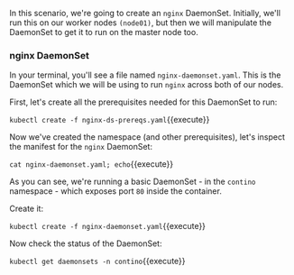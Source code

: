 In this scenario, we're going to create an `nginx` DaemonSet. Initially, we'll run this on our worker nodes `(node01)`, but then we will manipulate the DaemonSet to get it to run on the master node too.

### nginx DaemonSet

In your terminal, you'll see a file named `nginx-daemonset.yaml`. This is the DaemonSet which we will be using to run `nginx` across both of our nodes.

First, let's create all the prerequisites needed for this DaemonSet to run:

`kubectl create -f nginx-ds-prereqs.yaml`{{execute}}

Now we've created the namespace (and other prerequisites), let's inspect the manifest for the `nginx` DaemonSet:

`cat nginx-daemonset.yaml; echo`{{execute}}

As you can see, we're running a basic DaemonSet - in the `contino` namespace - which exposes port `80` inside the container.

Create it:

`kubectl create -f nginx-daemonset.yaml`{{execute}}

Now check the status of the DaemonSet:

`kubectl get daemonsets -n contino`{{execute}}
